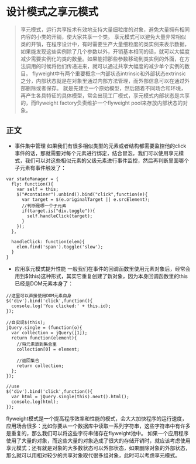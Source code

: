 # 设计模式之享元模式

> 享元模式，运行共享技术有效地支持大量细粒度的对象，避免大量拥有相同内容的小类的开销，使大家共享一个类。
享元模式可以避免大量非常相似类的开销，在程序设计中，有时需要生产大量细粒度的类实例来表示数据，如果能发现这些实例除了几个参数以外，开销基本相同的话，就可以大幅度减少需要实例化的类的数量。如果能把那些参数移动到类实例的外面，在方法调用的时候将他们传递进来，就可以通过共享大幅度的减少单个实例的数目。
flyweight中有两个重要概念--内部状态intrinsic和外部状态extrinsic之分，内部状态就是在对象里通过内部方法管理，而外部信息可以在通过外部删除或者保存。
就是先建立一个原始模型，然后随着不同场合和环境，再产生各具特征的具体模型，常会出现工厂模式，享元模式内部状态是共享的，而flyweight factory负责维护一个flyweight pool来存放内部状态的对象。

## 正文
* 事件集中管理
如果我们有很多相似类型的元素或者结构都需要监控他的click事件的话，那就需要对每个元素进行绑定，结合冒泡，我们可以使用享元模式，我们可以对这些相似元素的父级元素进行事件监控，然后再判断里面哪个子元素有事件触发了：
```
var stateManager = {
  fly: function(){
    var self = this;
    $("#container").unbind().bind("click",function(e){
      var target = $(e.originalTarget || e.srcElement);
      //判断是哪一个子元素
      if(target.is("div.toggle")){
        self.handleClick(target);
      }
    });
  },

  handleClick: function(elem){
    elem.find('span').toggle('slow');
  }
}
```

* 应用享元模式提升性能
一般我们在事件的回调函数里使用元素对象后，经常会用到$(this)这种形式，其实它重复创建了新对象，因为本身回调函数里的this已经是DOM元素本身了：
```
//这里可以直接使用DOM元素自身
$('div').bind('click',function(){
  console.log('You clicked:' + this.id);
});

//自实现$(this);
jQuery.single = (function(o){
  var collection = jQuery([1]);
  return function(element){
    //将元素放到集合里
    collection[0] = element;

    //返回集合
    return collection;
  };
});

//use
$('div').bind('click',function(){
  var html = jQuery.single(this).next().html();
  console.log(html);
});
```

flyweight模式是一个提高程序效率和性能的模式，会大大加快程序的运行速度，应用场合很多：比如你要从一个数据库中读取一系列字符串，这些字符串中有许多是重复的，那么我们可以将这些字符串储存在flyweight池中。
如果一个应用程序使用了大量的对象，而这些大量的对象造成了很大的存储开销时，就应该考虑使用享元模式；还有就是对象的大多数状态可以外部状态，如果删除对象的外部状态，那么就可以用相对较少的共享对象取代很多组对象，此时可以考虑享元模式。

